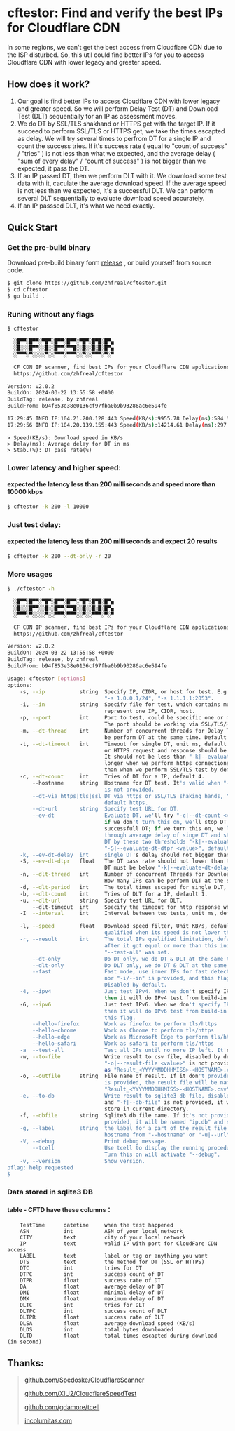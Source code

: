 # cftestor:  Find and verify the best IPs for Cloudflare CDN

In some regions, we can't get the best access from Cloudflare CDN due to the ISP disturbed. So, this util could find better IPs for you to access Cloudflare CDN with lower legacy and greater speed.

## How does it work?
1. Our goal is find better IPs to access Cloudflare CDN with lower legacy and greater speed. So we will perform Delay Test (DT) and Download Test (DLT) sequentially for an IP as assessment moves. <br>
2. We do DT by SSL/TLS shakhand or HTTPS get with the target IP. If it succeed to perform SSL/TLS or HTTPS get, we take the times escapted as delay. We will try several times to perfrom DT for a single IP and count the success tries. If it's success rate ( equal to "count of success" / "tries" ) is not less than what we expected, and the average delay ( "sum of every delay" / "count of success" ) is not bigger than we expected, it pass the DT. <br>
3. If an IP passed DT, then we perform DLT with it. We download some test data with it, caculate the average download speed. If the average speed is not less than we expected, it's a successful DLT. We can perform several DLT sequentially to evaluate download speed accurately.<br>
4. If an IP passsed DLT, it's what we need exactly. <br>

## Quick Start

### Get the pre-build binary

Download pre-build binary form [release](https://github.com/zhfreal/cftestor/releases) , or build yourself from source code.

```bash
$ git clone https://github.com/zhfreal/cftestor.git
$ cd cftestor
$ go build .
```
### Runing without any flags
```bash
$ cftestor

  ░█▀▀░█▀▀░▀█▀░█▀▀░█▀▀░▀█▀░█▀█░█▀▄
  ░█░░░█▀▀░░█░░█▀▀░▀▀█░░█░░█░█░█▀▄
  ░▀▀▀░▀░░░░▀░░▀▀▀░▀▀▀░░▀░░▀▀▀░▀░▀

  CF CDN IP scanner, find best IPs for your Cloudflare CDN applications.
  https://github.com/zhfreal/cftestor

Version: v2.0.2
BuildOn: 2024-03-22 13:55:58 +0000
BuildTag: release, by zhfreal
BuildFrom: b94f853e38e0136cf97fba0b9b93286ac6e594fe

17:29:45 INFO IP:104.21.200.128:443 Speed(KB/s):9955.78 Delay(ms):584 Stab.(%):100.00
17:29:56 INFO IP:104.20.139.155:443 Speed(KB/s):14214.61 Delay(ms):297 Stab.(%):100.00
```

```
> Speed(KB/s): Download speed in KB/s
> Delay(ms): Average delay for DT in ms
> Stab.(%): DT pass rate(%)
```

### Lower latency and higher speed:
#### expected the latency less than 200 milliseconds and speed more than 10000 kbps
```bash
$ cftestor -k 200 -l 10000
```

### Just test delay:
#### expected the latency less than 200 milliseconds and expect 20 results
```bash
$ cftestor -k 200 --dt-only -r 20
```

### More usages
```bash
$ ./cftestor -h

  ░█▀▀░█▀▀░▀█▀░█▀▀░█▀▀░▀█▀░█▀█░█▀▄
  ░█░░░█▀▀░░█░░█▀▀░▀▀█░░█░░█░█░█▀▄
  ░▀▀▀░▀░░░░▀░░▀▀▀░▀▀▀░░▀░░▀▀▀░▀░▀

  CF CDN IP scanner, find best IPs for your Cloudflare CDN applications.
  https://github.com/zhfreal/cftestor

Version: v2.0.2
BuildOn: 2024-03-22 13:55:58 +0000
BuildTag: release, by zhfreal
BuildFrom: b94f853e38e0136cf97fba0b9b93286ac6e594fe

Usage: cftestor [options]
options:
    -s, --ip           string  Specify IP, CIDR, or host for test. E.g.: "-s 1.0.0.1", "-s 1.0.0.1/32",
                               "-s 1.0.0.1/24", "-s 1.1.1.1:2053".
    -i, --in           string  Specify file for test, which contains multiple lines. Each line
                               represent one IP, CIDR, host.
    -p, --port         int     Port to test, could be specific one or more ports at same time,
                               The port should be working via SSL/TLS/HTTPS protocol,  default 443.
    -m, --dt-thread    int     Number of concurrent threads for Delay Test(DT). How many IPs can
                               be perform DT at the same time. Default 20 threads.
    -t, --dt-timeout   int     Timeout for single DT, unit ms, default 1000ms. A single SSL/TLS
                               or HTTPS request and response should be finished before timeout.
                               It should not be less than "-k|--evaluate-dt-delay", It should be
                               longer when we perform https connections test by "-dt-via-https"
                               than when we perform SSL/TLS test by default.
    -c, --dt-count     int     Tries of DT for a IP, default 4.
        --hostname     string  Hostname for DT test. It's valid when "--dt-only" is no and "--dt-via https"
                               is not provided.
        --dt-via https|tls|ssl DT via https or SSL/TLS shaking hands, "--dt-via <https|tls|ssl>"
                               default https.
        --dt-url       string  Specify test URL for DT.
        --ev-dt                Evaluate DT, we'll try "-c|--dt-count <value>" to evaluate delay;
                               if we don't turn this on, we'll stop DT after we got the first
                               successfull DT; if we turn this on, we'll evaluate the test result
                               through average delay of singe DT and statistic of all successfull
                               DT by these two thresholds "-k|--evaluate-dt-delay <value>" and
                               "-S|--evaluate-dt-dtpr <value>", default turn off.
    -k, --ev-dt-delay  int     single DT's delay should not bigger than this, unit ms, default 600ms.
    -S, --ev-dt-dtpr   float   The DT pass rate should not lower than this, default 100, means 100%, all
                               DT must be below "-k|--evaluate-dt-delay <value>".
    -n, --dlt-thread   int     Number of concurrent Threads for Download Test(DLT), default 1.
                               How many IPs can be perform DLT at the same time.
    -d, --dlt-period   int     The total times escaped for single DLT, default 10s.
    -b, --dlt-count    int     Tries of DLT for a IP, default 1.
    -u, --dlt-url      string  Specify test URL for DLT.
        --dlt-timeout  int     Specify the timeout for http response when do DLT. In ms, default as 5000 ms.
    -I  --interval     int     Interval between two tests, unit ms, default 500ms.

    -l, --speed        float   Download speed filter, Unit KB/s, default 6000KB/s. After DLT, it's
                               qualified when its speed is not lower than this value.
    -r, --result       int     The total IPs qualified limitation, default 10. The Process will stop
                               after it got equal or more than this indicated. It would be invalid if
                               "--test-all" was set.
        --dt-only              Do DT only, we do DT & DLT at the same time by default.
        --dlt-only             Do DLT only, we do DT & DLT at the same time by default.
        --fast                 Fast mode, use inner IPs for fast detection. Just when neither "-s/--ip"
                               nor "-i/--in" is provided, and this flag is provided. It will be working
                               Disabled by default.
    -4, --ipv4                 Just test IPv4. When we don't specify IPs to test by "-s" or "-i",
                               then it will do IPv4 test from build-in IPs from CloudFlare by default.
    -6, --ipv6                 Just test IPv6. When we don't specify IPs to test by "-s" or "-i",
                               then it will do IPv6 test from build-in IPs from CloudFlare by using
                               this flag.
        --hello-firefox        Work as firefox to perform tls/https
        --hello-chrome         Work as Chrome to perform tls/https
        --hello-edge           Work as Microsoft Edge to perform tls/https
        --hello-safari         Work as safari to perform tls/https
    -a  --test-all             Test all IPs until no more IP left. It's disabled by default.
    -w, --to-file              Write result to csv file, disabled by default. If it is provided and
                               "-o|--result-file <value>" is not provided, the result file will be named
                               as "Result_<YYYYMMDDHHMISS>-<HOSTNAME>.csv" and be stored in current DIR.
    -o, --outfile      string  File name of result. If it don't provided and "-w|--store-to-file"
                               is provided, the result file will be named as
                               "Result_<YYYYMMDDHHMISS>-<HOSTNAME>.csv" and be stored in current DIR.
    -e, --to-db                Write result to sqlite3 db file, disabled by default. If it's provided
                               and "-f|--db-file" is not provided, it will be named "ip.db" and
                               store in current directory.
    -f, --dbfile       string  Sqlite3 db file name. If it's not provided and "-e|--store-to-db" is
                               provided, it will be named "ip.db" and store in current directory.
    -g, --label        string  the label for a part of the result file's name and sqlite3 record. It's
                               hostname from "--hostname" or "-u|--url" by default.
    -V, --debug                Print debug message.
        --tcell                Use tcell to display the running procedure when in debug mode.
                               Turn this on will activate "--debug".
    -v, --version              Show version.
pflag: help requested
$
```

### Data stored in sqlite3 DB
#### table - CFTD have these columns：
```
    TestTime      datetime     when the test happened
    ASN           int          ASN of your local network
    CITY          text         city of your local network
    IP            text         valid IP with port for CloudFare CDN access
    LABEL         text         label or tag or anything you want
    DTS           text         the method for DT (SSL or HTTPS)
    DTC           int          tries for DT
    DTPC          int          success count of DT
    DTPR          float        success rate of DT
    DA            float        average delay of DT
    DMI           float        minimal delay of DT
    DMX           float        maximum delay of DT
    DLTC          int          tries for DLT
    DLTPC         int          success count of DLT
    DLTPR         float        success rate of DLT
    DLSA          float        average download speed (KB/s)
    DLDS          int          total bytes downloaded
    DLTD          float        total times escapted during download (in second)
```
## Thanks:
> 
> <a href="https://github.com/Spedoske/CloudflareScanner">github.com/Spedoske/CloudflareScanner</a>
> 
> <a href="https://github.com/XIU2/CloudflareSpeedTest">github.com/XIU2/CloudflareSpeedTest</a>
> 
> <a href="https://github.com/gdamore/tcell">github.com/gdamore/tcell</a>
>
> <a href="https://api.incolumitas.com">incolumitas.com</a>
